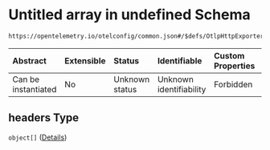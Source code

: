 # Untitled array in undefined Schema

```txt
https://opentelemetry.io/otelconfig/common.json#/$defs/OtlpHttpExporter/properties/headers
```



| Abstract            | Extensible | Status         | Identifiable            | Custom Properties | Additional Properties | Access Restrictions | Defined In                                                    |
| :------------------ | :--------- | :------------- | :---------------------- | :---------------- | :-------------------- | :------------------ | :------------------------------------------------------------ |
| Can be instantiated | No         | Unknown status | Unknown identifiability | Forbidden         | Allowed               | none                | [common.json\*](../schema/common.json "open original schema") |

## headers Type

`object[]` ([Details](common-defs-namestringvaluepair.md))
